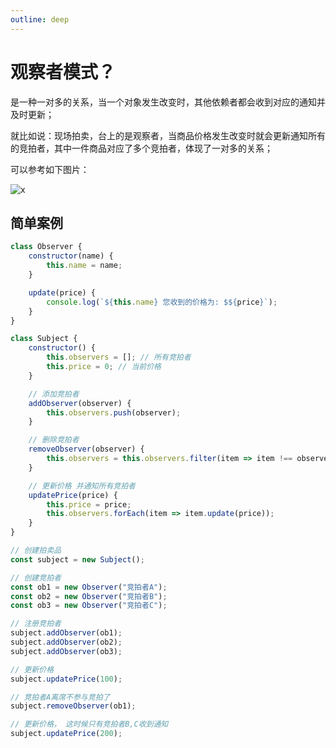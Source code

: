```yaml
---
outline: deep
---
```


# 观察者模式？

是一种一对多的关系，当一个对象发生改变时，其他依赖者都会收到对应的通知并及时更新；

就比如说：现场拍卖，台上的是观察者，当商品价格发生改变时就会更新通知所有的竞拍者，其中一件商品对应了多个竞拍者，体现了一对多的关系；

可以参考如下图片：

![x](https://file.wangzevw.com/images/2024-08-16-1140.3k7zr6l0sj.webp)

## 简单案例

```js
class Observer {
	constructor(name) {
		this.name = name;
	}

	update(price) {
		console.log(`${this.name} 您收到的价格为: $${price}`);
	}
}

class Subject {
	constructor() {
		this.observers = []; // 所有竞拍者
		this.price = 0; // 当前价格
	}

	// 添加竞拍者
	addObserver(observer) {
		this.observers.push(observer);
	}

	// 删除竞拍者
	removeObserver(observer) {
		this.observers = this.observers.filter(item => item !== observer);
	}

	// 更新价格 并通知所有竞拍者
	updatePrice(price) {
		this.price = price;
		this.observers.forEach(item => item.update(price));
	}
}

// 创建拍卖品
const subject = new Subject();

// 创建竞拍者
const ob1 = new Observer("竞拍者A");
const ob2 = new Observer("竞拍者B");
const ob3 = new Observer("竞拍者C");

// 注册竞拍者
subject.addObserver(ob1);
subject.addObserver(ob2);
subject.addObserver(ob3);

// 更新价格
subject.updatePrice(100);

// 竞拍者A离席不参与竞拍了
subject.removeObserver(ob1);

// 更新价格， 这时候只有竞拍者B,C收到通知
subject.updatePrice(200);
```
